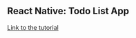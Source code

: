 ## React Native: Todo List App
[Link to the tutorial](https://codeburst.io/todo-app-with-react-native-f889e97e398e)